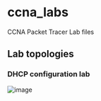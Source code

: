 # ccna_labs
CCNA Packet Tracer Lab files
## Lab topologies

### DHCP configuration lab
![image](https://user-images.githubusercontent.com/48868025/169385029-1c662da6-c2c7-4beb-8ef7-01c68c2b1919.png)
